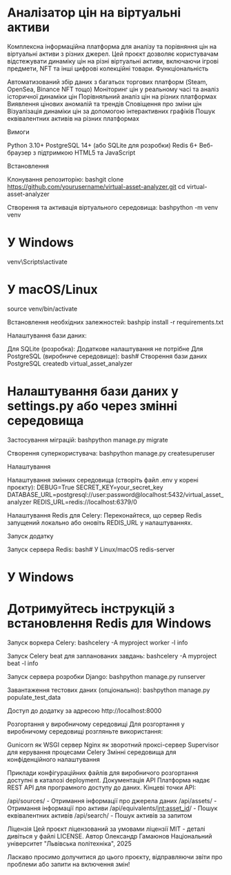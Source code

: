 # Аналізатор цін на віртуальні активи

Комплексна інформаційна платформа для аналізу та порівняння цін на віртуальні активи з різних джерел. Цей проєкт дозволяє користувачам відстежувати динаміку цін на різні віртуальні активи, включаючи ігрові предмети, NFT та інші цифрові колекційні товари.
Функціональність

Автоматизований збір даних з багатьох торгових платформ (Steam, OpenSea, Binance NFT тощо)
Моніторинг цін у реальному часі та аналіз історичної динаміки цін
Порівняльний аналіз цін на різних платформах
Виявлення цінових аномалій та трендів
Сповіщення про зміни цін
Візуалізація динаміки цін за допомогою інтерактивних графіків
Пошук еквівалентних активів на різних платформах

Вимоги

Python 3.10+
PostgreSQL 14+ (або SQLite для розробки)
Redis 6+
Веб-браузер з підтримкою HTML5 та JavaScript

Встановлення

Клонування репозиторію:
bashgit clone https://github.com/yourusername/virtual-asset-analyzer.git
cd virtual-asset-analyzer

Створення та активація віртуального середовища:
bashpython -m venv venv

# У Windows
venv\Scripts\activate

# У macOS/Linux
source venv/bin/activate

Встановлення необхідних залежностей:
bashpip install -r requirements.txt

Налаштування бази даних:

Для SQLite (розробка):
Додаткове налаштування не потрібне
Для PostgreSQL (виробниче середовище):
bash# Створення бази даних PostgreSQL
createdb virtual_asset_analyzer

# Налаштування бази даних у settings.py або через змінні середовища



Застосування міграцій:
bashpython manage.py migrate

Створення суперкористувача:
bashpython manage.py createsuperuser


Налаштування

Налаштування змінних середовища (створіть файл .env у корені проєкту):
DEBUG=True
SECRET_KEY=your_secret_key
DATABASE_URL=postgresql://user:password@localhost:5432/virtual_asset_analyzer
REDIS_URL=redis://localhost:6379/0

Налаштування Redis для Celery:
Переконайтеся, що сервер Redis запущений локально або оновіть REDIS_URL у налаштуваннях.

Запуск додатку

Запуск сервера Redis:
bash# У Linux/macOS
redis-server

# У Windows
# Дотримуйтесь інструкцій з встановлення Redis для Windows

Запуск воркера Celery:
bashcelery -A myproject worker -l info

Запуск Celery beat для запланованих завдань:
bashcelery -A myproject beat -l info

Запуск сервера розробки Django:
bashpython manage.py runserver

Завантаження тестових даних (опціонально):
bashpython manage.py populate_test_data

Доступ до додатку за адресою http://localhost:8000

Розгортання у виробничому середовищі
Для розгортання у виробничому середовищі розгляньте використання:

Gunicorn як WSGI сервер
Nginx як зворотний проксі-сервер
Supervisor для керування процесами Celery
Змінні середовища для конфіденційного налаштування

Приклади конфігураційних файлів для виробничого розгортання доступні в каталозі deployment.
Документація API
Платформа надає REST API для програмного доступу до даних. Кінцеві точки API:

/api/sources/ - Отримання інформації про джерела даних
/api/assets/ - Отримання інформації про активи
/api/equivalents/<int:asset_id>/ - Пошук еквівалентних активів
/api/search/ - Пошук активів за запитом

Ліцензія
Цей проєкт ліцензований за умовами ліцензії MIT - деталі дивіться у файлі LICENSE.
Автор
Олександр Гамаюнов
Національний університет "Львівська політехніка", 2025

Ласкаво просимо долучитися до цього проєкту, відправляючи звіти про проблеми або запити на включення змін!
